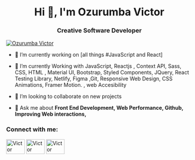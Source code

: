 
<h1 align="center">Hi 👋, I'm Ozurumba Victor</h1>
<h3 align="center">Creative Software Developer </h3>


<p align="left"> <a href="https://twitter.com/MelaninSalad" target="blank"><img src="https://img.shields.io/twitter/follow/MelaninSalad?style=social" alt="Ozurumba Victor" /></a> </p>

- 🔭 I’m currently working on [all things #JavaScript and React]

- 🌱 I’m currently Working with JavaScript, Reactjs , Context API, Sass, CSS, HTML , Material UI, Bootstrap, Styled Components, JQuery, React Testing Library, Netlify, Figma ,Git, Responsive Web Design, CSS Animations, Framer Motion. , web Accesibility

- 👯 I’m looking to collaborate on new projects

- 💬 Ask me about **Front End Development, Web Performance, Github, Improving Web interactions,**



<h3 align="left">Connect with me:</h3>
<p align="left">
<a href="https://dev.to/victoroz" target="blank"><img align="center" src="https://raw.githubusercontent.com/rahuldkjain/github-profile-readme-generator/master/src/images/icons/Social/devto.svg" alt="Victor Ozurumba" height="40" width="50" /></a>
<a href="https://twitter.com/MelaninSalad" target="blank"><img align="center" src="https://raw.githubusercontent.com/rahuldkjain/github-profile-readme-generator/master/src/images/icons/Social/twitter.svg" alt="Victor Ozurumba" height="40" width="50" /></a>
<a href="https://www.linkedin.com/in/victor-ozurumba-b15429209/" target="blank"><img align="center" src="https://raw.githubusercontent.com/rahuldkjain/github-profile-readme-generator/master/src/images/icons/Social/linked-in-alt.svg" alt="Victor Ozurumba" height="40" width="50" /></a>
</p>

